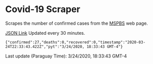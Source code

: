 # Covid-19 Scraper

Scrapes the number of confirmed cases from the [MSPBS](https://www.mspbs.gov.py/covid-19.php) web page.

[JSON Link](https://jmayalag.github.io/covid19-scrape/cases.json)
Updated every 30 minutes.
```
{"confirmed":27,"deaths":0,"recovered":0,"timestamp":"2020-03-24T22:33:43.422Z","pyt":"3/24/2020, 18:33:43 GMT-4"}
```
Last update (Paraguay Time): 3/24/2020, 18:33:43 GMT-4